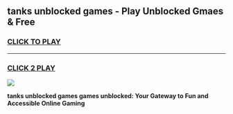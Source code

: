 
## tanks unblocked games - Play Unblocked Gmaes & Free
<h3>
<a href="https://news.freeplayer.one?title=tanks_unblocked_games&ref=23F">CLICK TO PLAY</a></h3>
<hr>

<h3>
<a href="https://news.freeplayer.one?title=tanks_unblocked_games&ref=23F">CLICK 2 PLAY</a>
  
</h3>

<a href="https://news.freeplayer.one?title=tanks_unblocked_games&ref=23F/"><img src="https://clearcache.store/games.png"></a>


**tanks unblocked games games unblocked: Your Gateway to Fun and Accessible Online Gaming**
